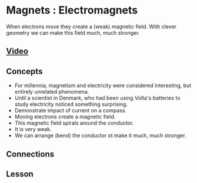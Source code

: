 # Magnets : Electromagnets
When electrons move they create a (weak) magnetic field. With clever geometry we can make this field much, much stronger.

## [Video](https://vimeo.com/1031275874)

## Concepts
- For millennia, magnetism and electricity were considered interesting, but entirely unrelated phenomena.
- Until a scientist in Denmark, who had been using Volta's batteries to study electricity noticed something surprising.
- Demonstrate impact of current on a compass.
- Moving electrons create a magnetic field.
- This magnetic field spirals around the conductor.
- It is very weak.
- We can arrange (bend) the conductor ot make it much, much stronger.

## Connections

## Lesson
